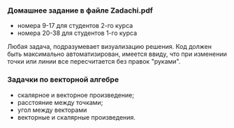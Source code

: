 ### Домашнее задание в файле Zadachi.pdf
- номера 9-17 для студентов 2-го курса
- номера 20-38 для студентов 1-го курса

Любая задача, подразумевает визуализацию решения. Код должен быть максимально автоматизирован, имеется ввиду,  что при изменении точки или линии все пересчитается без правок "руками". 

### Задачки по векторной алгебре

- скалярное и векторное произведение;
- расстояние между точками;
- угол между векторами
- векторные и скалярные произведения.
